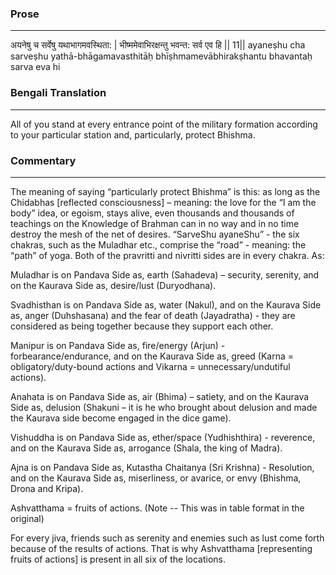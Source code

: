 ### Prose 
 --- 
अयनेषु च सर्वेषु यथाभागमवस्थिता: |
भीष्ममेवाभिरक्षन्तु भवन्त: सर्व एव हि || 11||
ayaneṣhu cha sarveṣhu yathā-bhāgamavasthitāḥ
bhīṣhmamevābhirakṣhantu bhavantaḥ sarva eva hi

### Bengali Translation 
 --- 
All of you stand at every entrance point of the military formation according to your particular station and, particularly, protect Bhishma.

### Commentary 
 --- 
The meaning of saying “particularly protect Bhishma” is this: as long as the Chidabhas [reflected consciousness] – meaning: the love for the “I am the body” idea, or egoism, stays alive, even thousands and thousands of teachings on the Knowledge of Brahman can in no way and in no time destroy the mesh of the net of desires. “SarveShu ayaneShu” - the six chakras, such as the Muladhar etc., comprise the “road” - meaning: the “path” of yoga. Both of the pravritti and nivritti sides are in every chakra.
As:

Muladhar is on Pandava Side as, earth (Sahadeva) – security, serenity, and on the Kaurava Side as, desire/lust (Duryodhana).

Svadhisthan is on Pandava Side as, water (Nakul), and on the Kaurava Side as, anger (Duhshasana) and the fear of death (Jayadratha)  - they are considered as being together because they support each other.

Manipur is on Pandava Side as, fire/energy (Arjun) - forbearance/endurance, and on the Kaurava Side as, greed (Karna = obligatory/duty-bound actions and Vikarna = unnecessary/undutiful actions).

Anahata is on Pandava Side as, air (Bhima) – satiety, and on the Kaurava Side as, delusion (Shakuni – it is he who brought about delusion and made the Kaurava side become engaged in the dice game).

Vishuddha is on Pandava Side as, ether/space (Yudhishthira) - reverence, and on the Kaurava Side as, arrogance (Shala, the king of Madra).

Ajna is on Pandava Side as, Kutastha Chaitanya (Sri Krishna) - Resolution, and on the Kaurava Side as, miserliness, or avarice, or envy (Bhishma, Drona and Kripa).

Ashvatthama = fruits of actions.
(Note -- This was in table format in the original)

For every jiva, friends such as serenity and enemies such as lust come forth because of the results of actions. That is why Ashvatthama [representing fruits of actions] is present in all six of the locations.